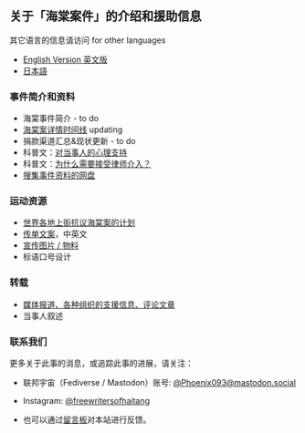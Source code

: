 ## 关于「海棠案件」的介绍和援助信息

其它语言的信息请访问 for other languages

- [English Version 英文版](https://freewriters-haitang.github.io/english/)
- [日本語](https://freewriters-haitang.github.io/japanese/)

### 事件简介和资料

- 海棠事件简介 - to do
- [海棠案详情时间线](/posts/000050-arrest-timeline/) updating
- 捐款渠道汇总&现状更新 - to do
- 科普文：[对当事人的心理支持](/posts/000016-psychological-support/)
- 科普文：[为什么需要接受律师介入？](/posts/000017-why-lawyer/)
- [搜集事件资料的网盘](https://drive.google.com/drive/folders/1r461Dzhe25YBABCH9S_vH7yg4Fno_WG3)

### 运动资源

- [世界各地上街抗议海棠案的计划](/posts/000014-activities/)
- [传单文案](/posts/000010-flyer/)，中英文
- [宣传图片 / 物料](/posts/000013-pictures/)
- 标语口号设计

### 转载

- [媒体报道、各种组织的支援信息、评论文章](/posts/000015-reports/)
- 当事人叙述

### 联系我们

更多关于此事的消息，或追踪此事的进展，请关注：

- 联邦宇宙（Fediverse / Mastodon）账号: [@Phoenix093@mastodon.social](https://mastodon.social/@Phoenix093)

- Instagram: [@freewritersofhaitang](https://www.instagram.com/freewritersofhaitang/)

- 也可以通过[留言板](https://cryptpad.fr/form/#/2/form/view/11rS9aG2ilfoe+J-17tKLUWYAdmn03XSze1HJ75zdOY/)对本站进行反馈。
